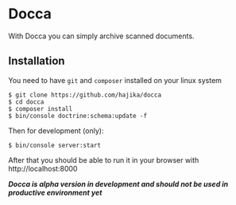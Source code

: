 Docca
=====

With Docca you can simply archive scanned documents.

Installation
--
You need to have `git` and `composer` installed on your linux system

    $ git clone https://github.com/hajika/docca
    $ cd docca
    $ composer install
    $ bin/console doctrine:schema:update -f

Then for development (only):

    $ bin/console server:start
    
After that you should be able to run it in your browser with http://localhost:8000
    
***Docca is alpha version in development and should not be used in productive environment yet***
